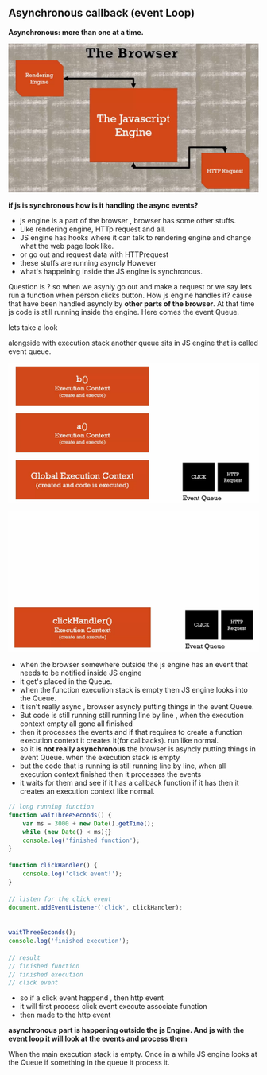 ## Asynchronous callback (event Loop)

**Asynchronous: more than one at a time.**

![image](async_1.png)

**if js is synchronous how is it handling the async events?**
+ js engine is a part of the browser , browser has some other stuffs.
+ Like rendering engine, HTTp request and all.
+ JS engine has hooks where it can talk to rendering engine and change what the web page look like.
+ or go out and request data with HTTPrequest 
+ these stuffs are running asyncly However
+ what's happeining inside the JS engine is synchronous.
 
Question is ? 
so when we asynly go out and make a request or we say lets run a function when person clicks button.
How js engine handles it?  cause that have been handled asyncly by **other parts of the browser**. At that time 
js code is still running inside the engine. Here comes the event Queue.

lets take a look 

alongside with execution stack another queue sits in JS engine that is called event queue.

![image](async_2.png)

![image](async_3.png)

+ when the browser somewhere outside the js engine has an event that needs to be notified inside JS engine
+ it get's placed in the Queue.
+ when the function execution stack is empty then JS engine looks into the Queue.
+ it isn't really async , browser asyncly putting things in the event Queue.
+ But code is still running still running line by line , when the execution context empty all gone all finished
+ then it processes the events and if that requires to create a function execution context it creates it(for callbacks). run like normal.
+ so it **is not really asynchronous** the browser is asyncly putting things in event Queue. when the execution stack is empty
+ but the code that is running is still running line by line, when all execution context finished then it processes the events 
+ it waits for them and see if it has a callback function if it has then it creates an execution context like normal.
```js
// long running function
function waitThreeSeconds() {
    var ms = 3000 + new Date().getTime();
    while (new Date() < ms){}
    console.log('finished function');
}

function clickHandler() {
    console.log('click event!');   
}

// listen for the click event
document.addEventListener('click', clickHandler);


waitThreeSeconds();
console.log('finished execution');

// result
// finished function
// finished execution
// click event
```

+ so if a click event happend , then http event
+ it will first process click event execute associate function
+ then made to the http event

**asynchronous part is happening outside the js Engine. And js with the event loop it will look at the events and process them**

When the main execution stack is empty. Once in a while JS engine looks at the Queue if something in the queue it process it.